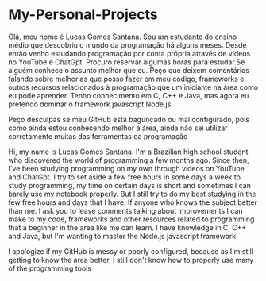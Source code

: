 # My-Personal-Projects

Olá, meu nome é Lucas Gomes Santana. Sou um estudante do ensino médio que descobriu o mundo da programação há alguns meses. Desde então venho estudando programação por conta própria através de vídeos no YouTube e ChatGpt. Procuro reservar algumas horas para estudar.Se alguém conhece o assunto melhor que eu. Peço que deixem comentários falando sobre melhorias que posso fazer em meu código, frameworks e outros recursos relacionados à programação que um iniciante na área como eu pode aprender. Tenho conhecimento em C, C++ e Java, mas agora 
eu pretendo dominar o framework javascript Node.js

Peço desculpas se meu GitHub está bagunçado ou mal configurado, pois como ainda estou conhecendo melhor a área, ainda não sei utilizar corretamente muitas das ferramentas da programação


Hi, my name is Lucas Gomes Santana. I'm a Brazilian high school student who discovered the world of programming a few months ago. Since then, I've been studying programming on my own through videos on YouTube and ChatGpt. I try to set aside a few free hours in some days a week to study programming, my time on certain days is short and sometimes I can barely use my notebook properly. But I still try to do my best studying in the few free hours and days that I have. If anyone who knows the subject better than me. I ask you to leave comments talking about improvements I can make to my code, frameworks and other resources related to programming that a beginner in the area like me can learn. I have knowledge in C, C++ and Java, but I'm wanting to master the Node.js javascript framework

I apologize if my GitHub is messy or poorly configured, because as I'm still getting to know the area better, I still don't know how to properly use many of the programming tools
